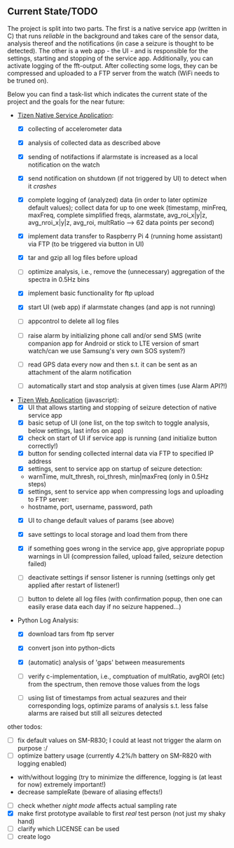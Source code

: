 ## Current State/TODO
The project is split into two parts. The first is a native service app (written in C) that runs _reliable_ in the background and takes care of the sensor data, analysis thereof and the notifications (in case a seizure is thought to be detected). The other is a web app - the UI - and is responsible for the settings, starting and stopping of the service app. Additionally, you can activate logging of the fft-output. After collecting some logs, they can be compressed and uploaded to a FTP server from the watch (WiFi needs to be truned on).

Below you can find a task-list which indicates the current state of the project and the goals for the near future:

- [Tizen Native Service Application](https://docs.tizen.org/application/native/guides/applications/service-app/):
  - [x] collecting of accelerometer data
  - [x] analysis of collected data as described above
  - [x] sending of notifactions if alarmstate is increased as a local notification on the watch
  - [x] send notification on shutdown (if not triggered by UI) to detect when it _crashes_
  - [x] complete logging of (analyzed) data (in order to later optimize default values); collect data for up to one week (timestamp, minFreq, maxFreq, complete simplified freqs, alarmstate, avg_roi_x|y|z, avg_nroi_x|y|z, avg_roi, multRatio --> 62 data points per second)
  - [x] implement data transfer to Raspberry Pi 4 (running home assistant) via FTP (to be triggered via button in UI)
  - [x] tar and gzip all log files before upload
  - [ ] optimize analysis, i.e., remove the (unnecessary) aggregation of the spectra in 0.5Hz bins
  - [x] implement basic functionality for ftp upload
  - [x] start UI (web app) if alarmstate changes (and app is not running)
  - [ ] appcontrol to delete all log files
  - [ ] raise alarm by initializing phone call and/or send SMS (write companion app for Android or stick to LTE version of smart watch/can we use Samsung's very own SOS system?)
  - [ ] read GPS data every now and then s.t. it can be sent as an attachment of the alarm notification
  - [ ] automatically start and stop analysis at given times (use Alarm API?!)


- [Tizen Web Application](https://docs.tizen.org/application/web/index) (javascript):
  - [x] UI that allows starting and stopping of seizure detection of native service app
  - [x] basic setup of UI (one list, on the top switch to toggle analysis, below settings, last infos on app)
  - [x] check on start of UI if service app is running (and initialize button correctly!)
  - [x] button for sending collected internal data via FTP to specified IP address
  - [x] settings, sent to service app on startup of seizure detection:
   - warnTime, mult_thresh, roi_thresh, min|maxFreq (only in 0.5Hz steps)
  - [x] settings, sent to service app when compressing logs and uploading to FTP server:
   - hostname, port, username, password, path
  - [x] UI to change default values of params (see above)
  - [x] save settings to local storage and load them from there
  - [x] if something goes wrong in the service app, give appropriate popup warnings in UI (compression failed, upload failed, seizure detection failed)
  - [ ] deactivate settings if sensor listener is running (settings only get applied after restart of listener!)
  - [ ] button to delete all log files (with confirmation popup, then one can easily erase data each day if no seizure happened...)


- Python Log Analysis:
  - [x] download tars from ftp server
  - [x] convert json into python-dicts
  - [x] (automatic) analysis of 'gaps' between measurements
  - [ ] verify c-implementation, i.e., comptuation of multRatio, avgROI (etc) from the spectrum, then remove those values from the logs
  - [ ] using list of timestamps from actual seazures and their corresponding logs, optimize params of analysis s.t. less false alarms are raised but still all seizures detected


other todos:
 - [ ] fix default values on SM-R830; I could at least not trigger the alarm on purpose :/
 - [ ] optimize battery usage (currently 4.2%/h battery on SM-R820 with logging enabled)
  - with/without logging (try to minimize the difference, logging is (at least for now) extremely important!)
  - decrease sampleRate (beware of aliasing effects!)
 - [ ] check whether _night mode_ affects actual sampling rate
 - [x] make first prototype available to first _real_ test person (not just my shaky hand)
 - [ ] clarify which LICENSE can be used
 - [ ] create logo
